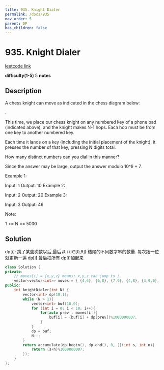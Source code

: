 ```yaml
---
title: 935. Knight Dialer
permalink: /docs/935
nav_order: 5
parent: DP
has_children: false
---
```

# 935. Knight Dialer
[leetcode link](https://leetcode.com/problems/knight-dialer/)

**difficulty(1-5)** 
5
**notes**   

## Description
A chess knight can move as indicated in the chess diagram below:

 .           

 

This time, we place our chess knight on any numbered key of a phone pad (indicated above), and the knight makes N-1 hops.  Each hop must be from one key to another numbered key.

Each time it lands on a key (including the initial placement of the knight), it presses the number of that key, pressing N digits total.

How many distinct numbers can you dial in this manner?

Since the answer may be large, output the answer modulo 10^9 + 7.

 

Example 1:

Input: 1
Output: 10
Example 2:

Input: 2
Output: 20
Example 3:

Input: 3
Output: 46
 

Note:

1 <= N <= 5000

## Solution
dp[i]: 跳了某些次数以后,最后以 i (i∈[0,9]) 结尾的不同数字串的数量.
每次拨一位就更新一遍 dp[i] 
最后把所有 dp[i]加起来

```c++
class Solution {
private:
    // moves[i] = {x,y,z} means: x,y,z can jump to i.
    vector<vector<int>> moves = { {4,6}, {6,8}, {7,9}, {4,8}, {3,9,0}, {}, {1,7,0}, {2,6}, {1,3}, {2,4} };
public:
    int knightDialer(int N) {
        vector<int> dp(10,1);
        while (N > 1){
            vector<int> buf(10,0);
            for (int i = 0; i < 10; i++){
                for(auto prev : moves[i]){
                    buf[i] = (buf[i] + dp[prev])%1000000007;
                }
            }
            dp = buf;
            N--;
        }
        return accumulate(dp.begin(), dp.end(), 0, [](int s, int n){
            return (s+n)%1000000007; 
        });
    }
};
```